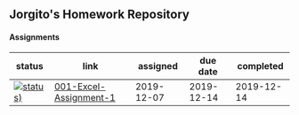## Jorgito's Homework Repository

#### Assignments

status | link | assigned | due date | completed 
---|---|---|---|---
[![status)](https://img.shields.io/badge/status-complete-green)](https://github.com/jorgitotorres/bcs/)|[001-Excel-Assignment-1](https://github.com/jorgitotorres/bcs/tree/master/bcs-homework/001-excel-assignment-1 "My Homework Assignment") | 2019-12-07 | 2019-12-14 | 2019-12-14
